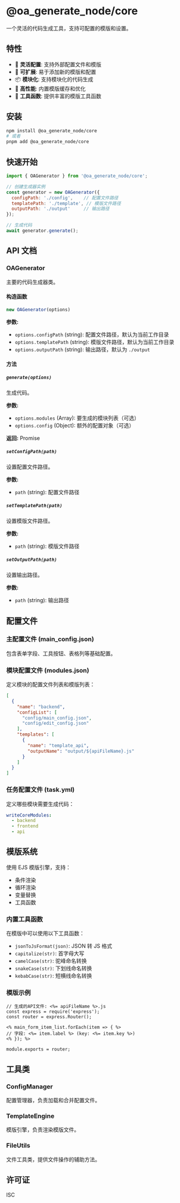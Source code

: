 # @oa_generate_node/core

一个灵活的代码生成工具，支持可配置的模版和设置。

## 特性

- 🎯 **灵活配置**: 支持外部配置文件和模版
- 🔧 **可扩展**: 易于添加新的模版和配置
- 📦 **模块化**: 支持模块化的代码生成
- 🚀 **高性能**: 内置模版缓存和优化
- 🔨 **工具函数**: 提供丰富的模版工具函数

## 安装

```bash
npm install @oa_generate_node/core
# 或者
pnpm add @oa_generate_node/core
```

## 快速开始

```javascript
import { OAGenerator } from '@oa_generate_node/core';

// 创建生成器实例
const generator = new OAGenerator({
  configPath: './config',    // 配置文件路径
  templatePath: './template', // 模版文件路径
  outputPath: './output'     // 输出路径
});

// 生成代码
await generator.generate();
```

## API 文档

### OAGenerator

主要的代码生成器类。

#### 构造函数

```javascript
new OAGenerator(options)
```

**参数:**
- `options.configPath` (string): 配置文件路径，默认为当前工作目录
- `options.templatePath` (string): 模版文件路径，默认为当前工作目录
- `options.outputPath` (string): 输出路径，默认为 `./output`

#### 方法

##### `generate(options)`

生成代码。

**参数:**
- `options.modules` (Array): 要生成的模块列表（可选）
- `options.config` (Object): 额外的配置对象（可选）

**返回:** Promise<void>

##### `setConfigPath(path)`

设置配置文件路径。

**参数:**
- `path` (string): 配置文件路径

##### `setTemplatePath(path)`

设置模版文件路径。

**参数:**
- `path` (string): 模版文件路径

##### `setOutputPath(path)`

设置输出路径。

**参数:**
- `path` (string): 输出路径

## 配置文件

### 主配置文件 (main_config.json)

包含表单字段、工具按钮、表格列等基础配置。

### 模块配置文件 (modules.json)

定义模块的配置文件列表和模版列表：

```json
[
  {
    "name": "backend",
    "configList": [
      "config/main_config.json",
      "config/edit_config.json"
    ],
    "templates": [
      {
        "name": "template_api",
        "outputName": "output/${apiFileName}.js"
      }
    ]
  }
]
```

### 任务配置文件 (task.yml)

定义哪些模块需要生成代码：

```yaml
writeCoreModules:
  - backend
  - frontend
  - api
```

## 模版系统

使用 EJS 模版引擎，支持：

- 条件渲染
- 循环渲染
- 变量替换
- 工具函数

### 内置工具函数

在模版中可以使用以下工具函数：

- `jsonToJsFormat(json)`: JSON 转 JS 格式
- `capitalize(str)`: 首字母大写
- `camelCase(str)`: 驼峰命名转换
- `snakeCase(str)`: 下划线命名转换
- `kebabCase(str)`: 短横线命名转换

### 模版示例

```ejs
// 生成的API文件: <%= apiFileName %>.js
const express = require('express');
const router = express.Router();

<% main_form_item_list.forEach(item => { %>
// 字段: <%= item.label %> (key: <%= item.key %>)
<% }); %>

module.exports = router;
```

## 工具类

### ConfigManager

配置管理器，负责加载和合并配置文件。

### TemplateEngine

模版引擎，负责渲染模版文件。

### FileUtils

文件工具类，提供文件操作的辅助方法。

## 许可证

ISC 